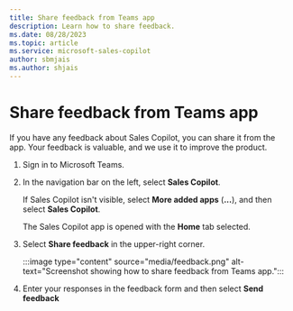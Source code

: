 ```yaml
---
title: Share feedback from Teams app
description: Learn how to share feedback.
ms.date: 08/28/2023
ms.topic: article
ms.service: microsoft-sales-copilot
author: sbmjais
ms.author: shjais
---
```


# Share feedback from Teams app

If you have any feedback about Sales Copilot, you can share it from the app. Your feedback is valuable, and we use it to improve the product.

1. Sign in to Microsoft Teams.

1. In the navigation bar on the left, select **Sales Copilot**.

    If Sales Copilot isn't visible, select **More added apps** (**...**), and then select **Sales Copilot**.

    The Sales Copilot app is opened with the **Home** tab selected.

1. Select **Share feedback** in the upper-right corner.

   :::image type="content" source="media/feedback.png" alt-text="Screenshot showing how to share feedback from Teams app.":::

1. Enter your responses in the feedback form and then select **Send feedback**

